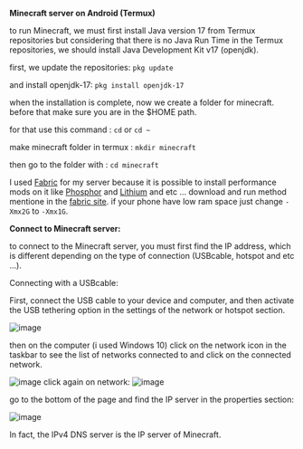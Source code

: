 **Minecraft server on Android (Termux)**

to run Minecraft, we must first install Java version 17 from Termux repositories but considering that there is no Java Run Time in the Termux repositories, we should install Java Development Kit v17 (openjdk).

first, we update the repositories:
`pkg update`

and install openjdk-17:
 `pkg install openjdk-17`
 
when the installation is complete, now we create a folder for minecraft.
before that make sure you are in the $HOME path.

for that use this command :
`cd`
or 
`cd ~`

make minecraft folder in termux :
`mkdir minecraft`

then go to the folder with :
`cd minecraft`

I used [Fabric](https://fabricmc.net/use/server/) for my server because it is possible to install performance mods on it like [Phosphor](https://www.curseforge.com/minecraft/mc-mods/phosphor) and [Lithium](https://www.curseforge.com/minecraft/mc-mods/lithium) and etc ...
download and run method mentione in the [fabric site](https://fabricmc.net/use/server/).
if your phone have low ram space just change `-Xmx2G` to `-Xmx1G`.

**Connect to Minecraft server:**

to connect to the Minecraft server, you must first find the IP address, which is different depending on the type of connection (USBcable, hotspot and etc ...).

Connecting with a USBcable:

First, connect the USB cable to your device and computer, and then activate the USB tethering option in the settings of the network or hotspot section.

![image](https://user-images.githubusercontent.com/29276037/206463027-eda5bf2f-16a1-49a8-a5ac-09fddac9736c.png)

then on the computer (i used Windows 10) click on the network icon in the taskbar to see the list of networks connected to and click on the connected network.

![image](https://user-images.githubusercontent.com/29276037/206463962-c9051949-5756-479e-a4db-f6e9a00703a4.png)
click again on network:
![image](https://user-images.githubusercontent.com/29276037/206464357-66cb9afb-10a2-48ad-980b-25fe246fee28.png)

go to the bottom of the page and find the IP server in the properties section:

![image](https://user-images.githubusercontent.com/29276037/206466075-7c5d0b38-fa5e-4ce9-937c-20226cc1f14e.png)

In fact, the IPv4 DNS server is the IP server of Minecraft.
